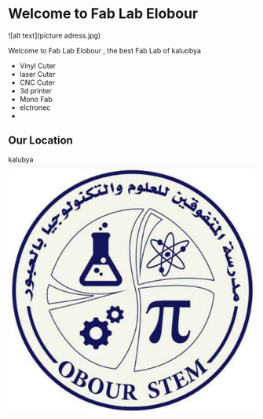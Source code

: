 # Welcome to Fab Lab Elobour
![alt text](picture adress.jpg)

Welcome to Fab Lab Elobour , the best Fab Lab of kaluobya
- Vinyl Cuter
- laser Cuter
- CNC Cuter
- 3d printer
- Mono Fab
- elctronec
- 

## Our Location
kalubya 
![alt text](picture.jpg)
